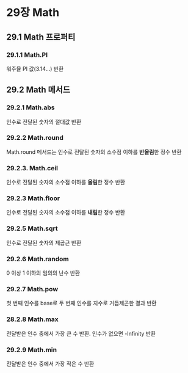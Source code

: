 # 29장 Math

## 29.1 Math 프로퍼티

### 29.1.1 Math.PI

워주율 PI 값(3.14...) 반환

## 29.2 Math 메서드

### 29.2.1 Math.abs

인수로 전달된 숫자의 절대값 반환

### 29.2.2 Math.round

Math.round 메서드는 인수로 전달된 숫자의 소수점 이하를 **반올림**한 정수 반환

### 29.2.3. Math.ceil

인수로 전달된 숫자의 소수점 이하를 **올림**한 정수 반환

### 29.2.3 Math.floor

인수로 전달된 숫자의 소수점 이하를 **내림**한 정수 반환

### 29.2.5 Math.sqrt

인수로 전달된 숫자의 제곱근 반환

### 29.2.6 Math.random

0 이상 1 이하의 임의의 난수 반환

### 29.2.7 Math.pow

첫 번째 인수를 base로 두 번째 인수를 지수로 거듭제곤한 결과 반환

### 28.2.8 Math.max

전달받은 인수 중에서 가장 큰 수 반환.
인수가 없으면 -Infinity 반환

### 29.2.9 Math.min

전달받은 인수 중에서 가장 작은 수 반환
